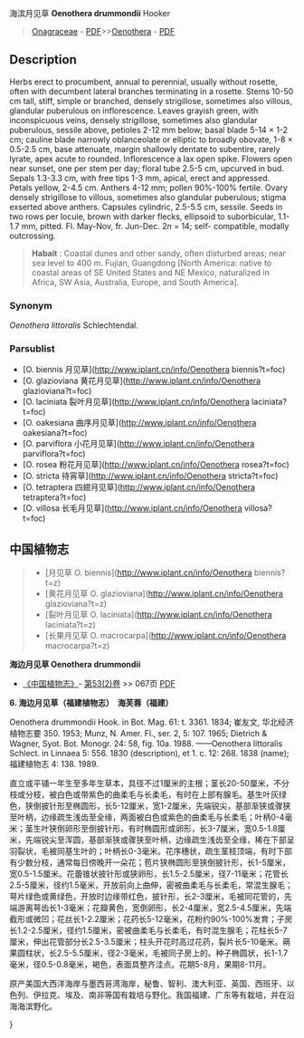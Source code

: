 海滨月见草 **Oenothera drummondii** Hooker

> [Onagraceae](http://www.iplant.cn/info/Onagraceae?t=foc) - [PDF](http://www.iplant.cn/foc/pdf/Onagraceae.pdf)>>[Oenothera](http://www.iplant.cn/info/Oenothera?t=foc) - [PDF](http://www.iplant.cn/foc/pdf/Oenothera.pdf)

## Description

Herbs erect to procumbent, annual to perennial, usually without rosette, often with decumbent lateral branches terminating in a rosette. Stems 10-50 cm tall, stiff, simple or branched, densely strigillose, sometimes also villous, glandular puberulous on inflorescence. Leaves grayish green, with inconspicuous veins, densely strigillose, sometimes also glandular puberulous, sessile above, petioles 2-12 mm below; basal blade 5-14 × 1-2 cm; cauline blade narrowly oblanceolate or elliptic to broadly obovate, 1-8 × 0.5-2.5 cm, base attenuate, margin shallowly dentate to subentire, rarely lyrate, apex acute to rounded. Inflorescence a lax open spike. Flowers open near sunset, one per stem per day; floral tube 2.5-5 cm, upcurved in bud. Sepals 1.3-3.3 cm, with free tips 1-3 mm, apical, erect and appressed. Petals yellow, 2-4.5 cm. Anthers 4-12 mm; pollen 90%-100% fertile. Ovary densely strigillose to villous, sometimes also glandular puberulous; stigma exserted above anthers. Capsules cylindric, 2.5-5.5 cm, sessile. Seeds in two rows per locule, brown with darker flecks, ellipsoid to suborbicular, 1.1- 1.7 mm, pitted. Fl. May-Nov, fr. Jun-Dec. 2*n* = 14; self- compatible, modally outcrossing.


> **Habait** : 
> Coastal dunes and other sandy, often disturbed areas; near sea level to 400 m. Fujian, Guangdong [North America: native to coastal areas of SE United States and NE Mexico, naturalized in Africa, SW Asia, Australia, Europe, and South America].

### Synonym
*Oenothera littoralis* Schlechtendal.

### Parsublist

* [O.  biennis  月见草](http://www.iplant.cn/info/Oenothera biennis?t=foc)
* [O.  glazioviana  黄花月见草](http://www.iplant.cn/info/Oenothera glazioviana?t=foc)
* [O.  laciniata  裂叶月见草](http://www.iplant.cn/info/Oenothera laciniata?t=foc)
* [O.  oakesiana  曲序月见草](http://www.iplant.cn/info/Oenothera oakesiana?t=foc)
* [O.  parviflora  小花月见草](http://www.iplant.cn/info/Oenothera parviflora?t=foc)
* [O.  rosea  粉花月见草](http://www.iplant.cn/info/Oenothera rosea?t=foc)
* [O.  stricta  待宵草](http://www.iplant.cn/info/Oenothera stricta?t=foc)
* [O.  tetraptera  四翅月见草](http://www.iplant.cn/info/Oenothera tetraptera?t=foc)
* [O.  villosa  长毛月见草](http://www.iplant.cn/info/Oenothera villosa?t=foc)


## 中国植物志

> * [月见草  O.  biennis](http://www.iplant.cn/info/Oenothera biennis?t=z)
> * [黄花月见草  O.  glazioviana](http://www.iplant.cn/info/Oenothera glazioviana?t=z)
> * [裂叶月见草  O.  laciniata](http://www.iplant.cn/info/Oenothera laciniata?t=z)
> * [长果月见草  O.  macrocarpa](http://www.iplant.cn/info/Oenothera macrocarpa?t=z)


**海边月见草 Oenothera drummondii**

* [《中国植物志》](http://www.iplant.cn/frps)- [第53(2)卷](http://www.iplant.cn/frps/vol/53(2)) >> 067页 [PDF](http://www.iplant.cn/frps/pdf/53(2)/067.PDF)


**6. 海边月见草（福建植物志）　海芙蓉（福建）**

Oenothera drummondii Hook. in Bot. Mag. 61: t. 3361. 1834; 崔友文, 华北经济植物志要 350. 1953; Munz, N. Amer. Fl., ser. 2, 5: 107. 1965; Dietrich & Wagner, Syot. Bot. Monogr. 24: 58, fig. 10a. 1988. ——Oenothera littoralis Schlect. in Linnaea 5: 556. 1830 (description), et 1. c. 12: 268. 1838 (name); 福建植物志 4: 138. 1989.

直立或平铺一年生至多年生草本，具径不过1厘米的主根；茎长20-50厘米，不分枝或分枝，被白色或带紫色的曲柔毛与长柔毛，有时在上部有腺毛。基生叶灰绿色，狭倒披针形至椭圆形，长5-12厘米，宽1-2厘米，先端锐尖，基部渐狭或骤狭至叶柄，边缘疏生浅齿至全缘，两面被白色或紫色的曲柔毛与长柔毛；叶柄0-4毫米；茎生叶狭倒卵形至倒披针形，有时椭圆形或卵形，长3-7厘米，宽0.5-1.8厘米，先端锐尖至浑圆，基部渐狭或骤狭至叶柄，边缘疏生浅齿至全缘，稀在下部呈羽裂状，毛被同基生叶的；叶柄长0-3毫米。花序穗状，疏生茎枝顶端，有时下部有少数分枝，通常每日傍晚开一朵花；苞片狭椭圆形至狭倒披针形，长1-5厘米，宽0.5-1.5厘米。花蕾锥状披针形或狭卵形，长1.5-2.5厘米，径7-11毫米；花管长2.5-5厘米，径约1.5毫米，开放前向上曲伸，密被曲柔毛与长柔毛，常混生腺毛；萼片绿色或黄绿色，开放时边缘带红色，披针形，长2-3厘米，毛被同花管的，先端游离萼齿长1-3毫米；花瓣黄色，宽倒卵形，长2-4厘米，宽2.5-4.5厘米，先端截形或微凹；花丝长1-2.2厘米；花药长5-12毫米，花粉约90%-100%发育；子房长1.2-2.5厘米，径约1.5厘米，密被曲柔毛与长柔毛，有时混生腺毛；花柱长5-7厘米，伸出花管部分长2.5-3.5厘米；柱头开花时高过花药，裂片长5-10毫米。蒴果圆柱状，长2.5-5.5厘米，径2-3毫米，毛被同子房上的。种子椭圆状，长1-1.7毫米，径0.5-0.8毫米，褐色，表面具整齐洼点。花期5-8月，果期8-11月。

原产美国大西洋海岸与墨西哥湾海岸，秘鲁、智利、澳大利亚、英国、西班牙、以色列、伊拉克、埃及、南非等国有栽培与野化。我国福建、广东等有栽培，并在沿海海滨野化。

}